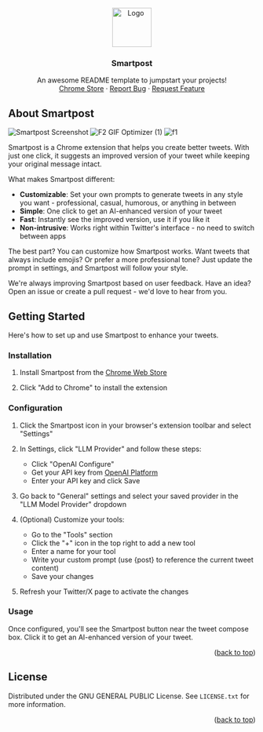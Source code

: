<!-- PROJECT LOGO -->
<br />
<div align="center">
  <a href="https://github.com/celerforge/Smartpost/">
    <img src="https://github.com/user-attachments/assets/346d03ca-aa59-4bde-ba1e-1c6ce16776d9" alt="Logo" width="80" height="80">
  </a>

  <h3 align="center">Smartpost</h3>

  <p align="center">
    An awesome README template to jumpstart your projects!
    <br />
    <a href="https://chromewebstore.google.com/detail/Smartpost/dkflielmbpjnpgjhcimnhoinkifiikik">Chrome Store</a>
    ·
    <a href="https://github.com/celerforge/Smartpost/issues">Report Bug</a>
    ·
    <a href="https://github.com/celerforge/Smartpost/issues">Request Feature</a>
  </p>
</div>


<!-- ABOUT THE PROJECT -->
## About Smartpost
![Smartpost Screenshot](https://github.com/user-attachments/assets/bb6930f9-b50f-4fb2-bf58-e3596e3f470f)
![F2 GIF Optimizer (1)](https://github.com/user-attachments/assets/d0aa3bd0-b334-42eb-9b85-c0a914539cf6)
![f1](https://github.com/user-attachments/assets/93ddf533-99cd-4733-85ea-819bab664cdb)


Smartpost is a Chrome extension that helps you create better tweets. With just one click, it suggests an improved version of your tweet while keeping your original message intact.

What makes Smartpost different:
* **Customizable**: Set your own prompts to generate tweets in any style you want - professional, casual, humorous, or anything in between
* **Simple**: One click to get an AI-enhanced version of your tweet
* **Fast**: Instantly see the improved version, use it if you like it
* **Non-intrusive**: Works right within Twitter's interface - no need to switch between apps

The best part? You can customize how Smartpost works. Want tweets that always include emojis? Or prefer a more professional tone? Just update the prompt in settings, and Smartpost will follow your style.

We're always improving Smartpost based on user feedback. Have an idea? Open an issue or create a pull request - we'd love to hear from you.

<!-- GETTING STARTED -->
## Getting Started

Here's how to set up and use Smartpost to enhance your tweets.

### Installation

1. Install Smartpost from the [Chrome Web Store](https://chromewebstore.google.com/detail/Smartpost/dkflielmbpjnpgjhcimnhoinkifiikik)

2. Click "Add to Chrome" to install the extension

### Configuration

1. Click the Smartpost icon in your browser's extension toolbar and select "Settings"

2. In Settings, click "LLM Provider" and follow these steps:
   - Click "OpenAI Configure"
   - Get your API key from [OpenAI Platform](https://platform.openai.com/api-keys)
   - Enter your API key and click Save

3. Go back to "General" settings and select your saved provider in the "LLM Model Provider" dropdown

4. (Optional) Customize your tools:
   - Go to the "Tools" section
   - Click the "+" icon in the top right to add a new tool
   - Enter a name for your tool
   - Write your custom prompt (use {post} to reference the current tweet content)
   - Save your changes

5. Refresh your Twitter/X page to activate the changes

### Usage

Once configured, you'll see the Smartpost button near the tweet compose box. Click it to get an AI-enhanced version of your tweet.

<p align="right">(<a href="#readme-top">back to top</a>)</p>

<!-- LICENSE -->
## License

Distributed under the GNU GENERAL PUBLIC License. See `LICENSE.txt` for more information.

<p align="right">(<a href="#readme-top">back to top</a>)</p>
